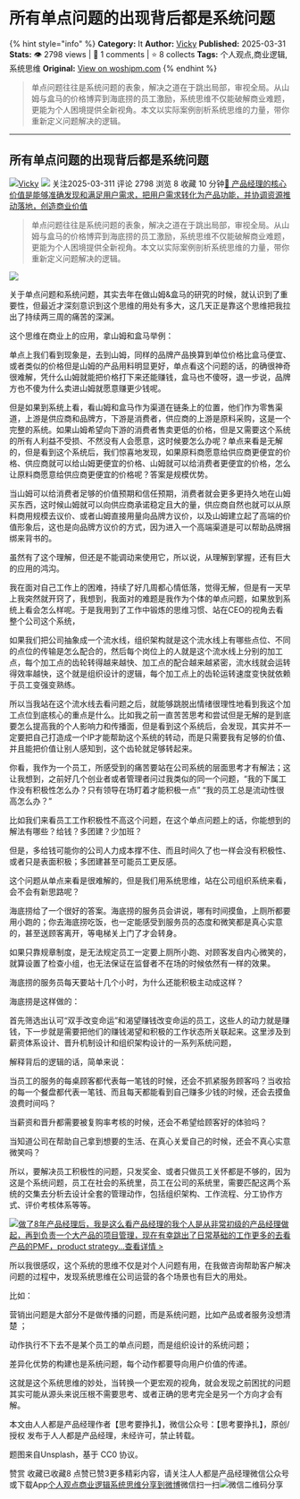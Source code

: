 # 所有单点问题的出现背后都是系统问题
{% hint style="info" %}
**Category:** It
**Author:** [Vicky](https://www.woshipm.com/u/1172712)
**Published:** 2025-03-31  
**Stats:** 👁️ 2798 views | 💬 1 comments | ⭐ 8 collects
**Tags:** 个人观点,商业逻辑,系统思维
**Original:** [View on woshipm.com](https://www.woshipm.com/it/6199734.html)
{% endhint %}
> 单点问题往往是系统问题的表象，解决之道在于跳出局部，审视全局。从山姆与盒马的价格博弈到海底捞的员工激励，系统思维不仅能破解商业难题，更能为个人困境提供全新视角。本文以实际案例剖析系统思维的力量，带你重新定义问题解决的逻辑。

---

## 所有单点问题的出现背后都是系统问题

[![](https://static.woshipm.com/WX_U_202011_20201119230719_6846.jpg?imageView2/1/w/72/h/72/q/100)](https://www.woshipm.com/u/1172712)[Vicky](https://www.woshipm.com/u/1172712) ![](https://static.woshipm.com/tag/1101_1@2x.png) 关注2025-03-311 评论 2798 浏览 8 收藏 10 分钟[🔗 产品经理的核心价值是能够准确发现和满足用户需求，把用户需求转化为产品功能，并协调资源推动落地，创造商业价值](https://ke.qidianla.com/courses/90pm)

> 单点问题往往是系统问题的表象，解决之道在于跳出局部，审视全局。从山姆与盒马的价格博弈到海底捞的员工激励，系统思维不仅能破解商业难题，更能为个人困境提供全新视角。本文以实际案例剖析系统思维的力量，带你重新定义问题解决的逻辑。

![](https://image.woshipm.com/2025/03/31/e0704642-0e03-11f0-aa0d-00163e09d72f.png)

关于单点问题和系统问题，其实去年在做山姆&盒马的研究的时候，就认识到了重要性，但最近才深刻意识到这个思维的用处有多大，这几天正是靠这个思维把我拉出了持续两三周的痛苦的深渊。

这个思维在商业上的应用，拿山姆和盒马举例：

单点上我们看到现象是，去到山姆，同样的品牌产品换算到单位价格比盒马便宜、或者类似的价格但是山姆的产品用料明显更好，单点看这个问题的话，的确很神奇很难解，凭什么山姆就能把价格打下来还能赚钱，盒马也不傻呀，退一步说，品牌方也不傻为什么卖进山姆就愿意赚更少钱呢。

但是如果到系统上看，看山姆和盒马作为渠道在链条上的位置，他们作为零售渠道，上游是供应商和品牌方，下游是消费者，供应商的上游是原料采购，这是一个完整的系统。如果山姆希望向下游的消费者售卖更低的价格，但是又需要这个系统的所有人利益不受损、不然没有人会愿意，这时候要怎么办呢？单点来看是无解的，但是看到这个系统后，我们惊喜地发现，如果原料商愿意给供应商更便宜的价格、供应商就可以给山姆更便宜的价格、山姆就可以给消费者更便宜的价格，怎么让原料商愿意给供应商更便宜的价格呢？答案是规模优势。

当山姆可以给消费者足够的价值预期和信任预期，消费者就会更多更持久地在山姆买东西，这时候山姆就可以向供应商承诺稳定且大的量，供应商自然也就可以从原料商用规模去议价、或者山姆直接用量向品牌方议价，以及山姆建立起了高端的价值形象后，这也是向品牌方议价的方式，因为进入一个高端渠道是可以帮助品牌捆绑来背书的。

虽然有了这个理解，但还是不能调动来使用它，所以说，从理解到掌握，还有巨大的应用的鸿沟。

我在面对自己工作上的困难，持续了好几周都心情低落，觉得无解，但是有一天早上我突然就开窍了，我想到，我面对的难题是我作为个体的单点问题，如果放到系统上看会怎么样呢。于是我用到了工作中锻炼的思维习惯、站在CEO的视角去看整个公司这个系统，

如果我们把公司抽象成一个流水线，组织架构就是这个流水线上有哪些点位、不同的点位的传输是怎么配合的，然后每个岗位上的人就是这个流水线上分别的加工点，每个加工点的齿轮转得越来越快、加工点的配合越来越紧密，流水线就会运转得效率越快，这个就是组织设计的逻辑，每个加工点上的齿轮运转速度变快就依赖于员工变强变熟练。

所以当我站在这个流水线去看问题之后，就能够跳脱出情绪很理性地看到我这个加工点位到底核心的重点是什么。比如我之前一直苦苦思考和尝试但是无解的是到底要怎么提高我的个人影响力和传播面，但是看到这个系统后，会发现，其实并不一定要把自己打造成一个IP才能帮助这个系统的转动，而是只需要我有足够的价值、并且能把价值让别人感知到，这个齿轮就足够转起来。

你看，我作为一个员工，所感受到的痛苦要站在公司系统的层面思考才有解法；这让我想到，之前好几个创业者或者管理者问过我类似的同一个问题，“我的下属工作没有积极性怎么办？只有领导在场盯着才能积极一点” “我的员工总是流动性很高怎么办？”

比如我们来看员工工作积极性不高这个问题，在这个单点问题上的话，你能想到的解法有哪些？给钱？多团建？少加班？

但是，多给钱可能你的公司人力成本撑不住、而且时间久了也一样会没有积极性、或者只是表面积极；多团建甚至可能员工更反感。

这个问题从单点来看是很难解的，但是我们用系统思维，站在公司组织系统来看，会不会有新思路呢？

海底捞给了一个很好的答案。海底捞的服务员会讲说，哪有时间摸鱼，上厕所都要用小跑的；你去海底捞吃饭，也一定能感受到服务员的态度和微笑都是真心实意的，甚至送顾客离开，等电梯关上门了才会转身。

如果只靠规章制度，是无法规定员工一定要上厕所小跑、对顾客发自内心微笑的，就算设置了检查小组，也无法保证在监督者不在场的时候依然有一样的效果。

海底捞的服务员每天要站十几个小时，为什么还能积极主动成这样？

海底捞是这样做的：

首先筛选出认可“双手改变命运”和渴望赚钱改变命运的员工，这些人的动力就是赚钱，下一步就是需要把他们的赚钱渴望和积极的工作状态所关联起来。这里涉及到薪资体系设计、晋升机制设计和组织架构设计的一系列系统问题，

解释背后的逻辑的话，简单来说：

当员工的服务的每桌顾客都代表每一笔钱的时候，还会不抓紧服务顾客吗？当收拾的每一个餐盘都代表一笔钱、而且每天都能看到自己赚多少钱的时候，还会去摸鱼浪费时间吗？

当薪资和晋升都需要被复购率考核的时候，还会不希望给顾客好的体验吗？

当知道公司在帮助自己拿到想要的生活、在真心关爱自己的时候，还会不真心实意微笑吗？

所以，要解决员工积极性的问题，只发奖金、或者只做员工关怀都是不够的，因为这是个系统问题，员工在社会的系统里，员工在公司的系统里，需要匹配这两个系统的交集去分析去设计全套的管理动作，包括组织架构、工作流程、分工协作方式、评价考核体系等等。

[![](https://image.woshipm.com/2023/08/02/bf59b8ba-30e4-11ee-88e7-00163e0b5ff3.png)做了8年产品经理后，我是这么看产品经理的我个人是从非常初级的产品经理做起，再到负责一个大产品的项目管理，现在有幸跳出了日常基础的工作更多的去看产品的PMF，product strategy...查看详情 >](https://ke.qidianla.com/courses/bcpm)

所以我很感叹，这个系统的思维不仅是对个人问题有用，在我做咨询帮助客户解决问题的过程中，发现系统思维在公司运营的各个场景也有巨大的用处。

比如：

营销出问题是大部分不是做传播的问题，而是系统问题，比如产品或者服务没想清楚 ；

动作执行不下去不是某个员工的单点问题，而是组织设计的系统问题；

差异化优势的构建也是系统问题，每个动作都要导向用户价值的传递。

这就是这个系统思维的妙处，当转换一个更宏观的视角，就会发现之前困扰的问题其实可能从源头来说压根不需要思考、或者正确的思考完全是另一个方向才会有解。

本文由人人都是产品经理作者【思考要挣扎】，微信公众号：【思考要挣扎】，原创/授权 发布于人人都是产品经理，未经许可，禁止转载。

题图来自Unsplash，基于 CC0 协议。

赞赏 收藏已收藏8 点赞已赞3更多精彩内容，请关注人人都是产品经理微信公众号或下载App[个人观点](https://www.woshipm.com/tag/%e4%b8%aa%e4%ba%ba%e8%a7%82%e7%82%b9)[商业逻辑](https://www.woshipm.com/tag/%e5%95%86%e4%b8%9a%e9%80%bb%e8%be%91)[系统思维](https://www.woshipm.com/tag/%e7%b3%bb%e7%bb%9f%e6%80%9d%e7%bb%b4)[分享到微博](https://service.weibo.com/share/share.php?appkey=2775287854&title=所有单点问题的出现背后都是系统问题&url=https://www.woshipm.com/it/6199734.html&pic=https://image.woshipm.com/2025/03/31/e0704642-0e03-11f0-aa0d-00163e09d72f.png)微信扫一扫![微信二维码](https://api.pwmqr.com/qrcode/create/?url=https://www.woshipm.com/it/6199734.html)分享